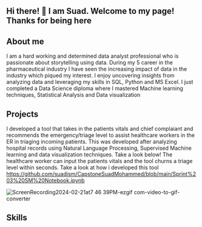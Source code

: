 ## Hi there! 👋  I am Suad. Welcome to my page! Thanks for being here 


## About me

I am a hard working and determined data analyst professional who is passionate about storytelling using data. During my 5 career in the pharmaceutical industry I have seen  the increasing impact of data in the industry which piqued my interest. I enjoy uncovering insights from analyzing data and leveraging my skills in SQL, Python and MS Excel. I just completed a Data Science diploma where I mastered Machine learning techniques, Statistical Analysis and Data visualization



## Projects

I developed a tool that takes in the patients vitals and chief complaiant and recommends the emergency/triage level to assist healthcare workers in the ER in triaging incoming patients. This was developed after analyzing hospital records using Natural Language Processing, Supervised Machine learning and data visualization techniques. Take a look below! The healthcare worker can input the patients vitals and the tool churns a triage level within seconds. Take a look at how i developed this tool 
https://github.com/suadism/CapstoneSuadMohammed/blob/main/Sprint%203%20SM%20Notebook.ipynb

![ScreenRecording2024-02-21at7 46 39PM-ezgif com-video-to-gif-converter](https://github.com/suadism/suadism/assets/113348907/549204a7-d9f1-4737-89b4-39cafb76bab9)







## Skills
<!--
**suadism/suadism** is a ✨ _special_ ✨ repository because its `README.md` (this file) appears on your GitHub profile.

Here are some ideas to get you started:

- 🔭 I’m currently working on ...
- 🌱 I’m currently learning ...
- 👯 I’m looking to collaborate on ...
- 🤔 I’m looking for help with ...
- 💬 Ask me about ...
- 📫 How to reach me: ...
- 😄 Pronouns: ...
- ⚡ Fun fact: ...
-->
